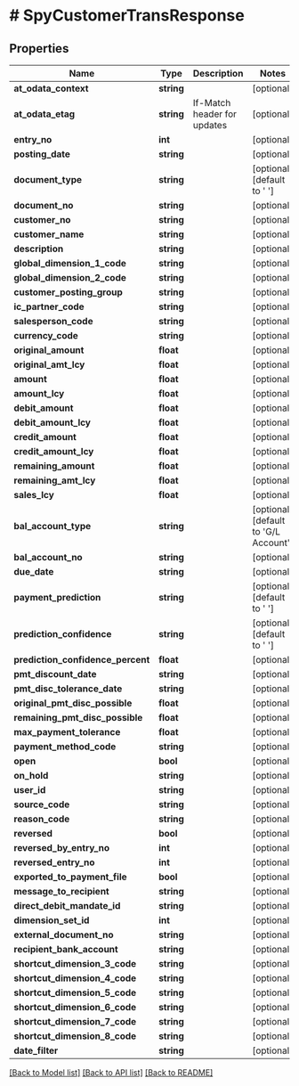 # # SpyCustomerTransResponse

## Properties

Name | Type | Description | Notes
------------ | ------------- | ------------- | -------------
**at_odata_context** | **string** |  | [optional]
**at_odata_etag** | **string** | If-Match header for updates | [optional]
**entry_no** | **int** |  | [optional]
**posting_date** | **string** |  | [optional]
**document_type** | **string** |  | [optional] [default to ' ']
**document_no** | **string** |  | [optional]
**customer_no** | **string** |  | [optional]
**customer_name** | **string** |  | [optional]
**description** | **string** |  | [optional]
**global_dimension_1_code** | **string** |  | [optional]
**global_dimension_2_code** | **string** |  | [optional]
**customer_posting_group** | **string** |  | [optional]
**ic_partner_code** | **string** |  | [optional]
**salesperson_code** | **string** |  | [optional]
**currency_code** | **string** |  | [optional]
**original_amount** | **float** |  | [optional]
**original_amt_lcy** | **float** |  | [optional]
**amount** | **float** |  | [optional]
**amount_lcy** | **float** |  | [optional]
**debit_amount** | **float** |  | [optional]
**debit_amount_lcy** | **float** |  | [optional]
**credit_amount** | **float** |  | [optional]
**credit_amount_lcy** | **float** |  | [optional]
**remaining_amount** | **float** |  | [optional]
**remaining_amt_lcy** | **float** |  | [optional]
**sales_lcy** | **float** |  | [optional]
**bal_account_type** | **string** |  | [optional] [default to 'G/L Account']
**bal_account_no** | **string** |  | [optional]
**due_date** | **string** |  | [optional]
**payment_prediction** | **string** |  | [optional] [default to ' ']
**prediction_confidence** | **string** |  | [optional] [default to ' ']
**prediction_confidence_percent** | **float** |  | [optional]
**pmt_discount_date** | **string** |  | [optional]
**pmt_disc_tolerance_date** | **string** |  | [optional]
**original_pmt_disc_possible** | **float** |  | [optional]
**remaining_pmt_disc_possible** | **float** |  | [optional]
**max_payment_tolerance** | **float** |  | [optional]
**payment_method_code** | **string** |  | [optional]
**open** | **bool** |  | [optional]
**on_hold** | **string** |  | [optional]
**user_id** | **string** |  | [optional]
**source_code** | **string** |  | [optional]
**reason_code** | **string** |  | [optional]
**reversed** | **bool** |  | [optional]
**reversed_by_entry_no** | **int** |  | [optional]
**reversed_entry_no** | **int** |  | [optional]
**exported_to_payment_file** | **bool** |  | [optional]
**message_to_recipient** | **string** |  | [optional]
**direct_debit_mandate_id** | **string** |  | [optional]
**dimension_set_id** | **int** |  | [optional]
**external_document_no** | **string** |  | [optional]
**recipient_bank_account** | **string** |  | [optional]
**shortcut_dimension_3_code** | **string** |  | [optional]
**shortcut_dimension_4_code** | **string** |  | [optional]
**shortcut_dimension_5_code** | **string** |  | [optional]
**shortcut_dimension_6_code** | **string** |  | [optional]
**shortcut_dimension_7_code** | **string** |  | [optional]
**shortcut_dimension_8_code** | **string** |  | [optional]
**date_filter** | **string** |  | [optional]

[[Back to Model list]](../../README.md#models) [[Back to API list]](../../README.md#endpoints) [[Back to README]](../../README.md)
